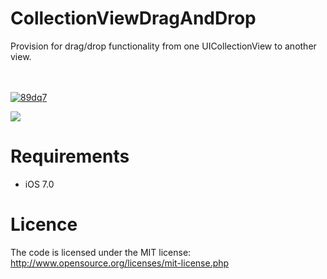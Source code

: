 CollectionViewDragAndDrop
=========================

Provision for drag/drop functionality from one UICollectionView to another view.


<br><br>
<a href='http://postimg.org/image/fhgnuro2h/' target='_blank'><img src='http://s28.postimg.org/fhgnuro2h/89dq7.jpg' border='0' alt="89dq7" /></a>
<br>

<a href="https://imgflip.com/gif/89dq7"><img src="//i.imgflip.com/89dq7.gif"/></a>

Requirements
==============
- iOS 7.0

Licence
================
The code is licensed under the MIT license: http://www.opensource.org/licenses/mit-license.php
